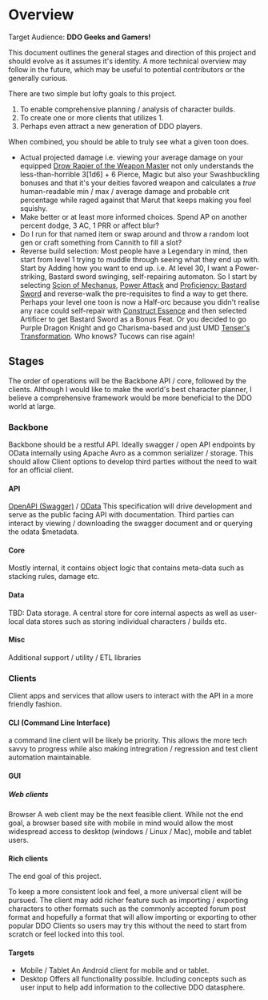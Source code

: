# Overview

Target Audience: **DDO Geeks and Gamers!**

This document outlines the general stages and direction of this project and should evolve as it assumes it's identity.
A more technical overview may follow in the future, which may be useful to potential contributors or the generally curious.

There are two simple but lofty goals to this project.

1. To enable comprehensive planning / analysis of character builds.
2. To create one or more clients that utilizes 1.
3. Perhaps even attract a new generation of DDO players.

When combined, you should be able to truly see what a given toon does.

-   Actual projected damage
    i.e. viewing your average damage on your equipped [Drow Rapier of the Weapon Master](https://ddowiki.com/page/Item:Drow_Rapier_of_the_Weapon_Master)
    not only understands the less-than-horrible 3[1d6] + 6 Pierce, Magic but
    also your Swashbuckling bonuses and that it's your deities favored weapon
    and calculates a _true_ human-readable min / max / average damage and
    probable crit percentage while raged against that Marut that keeps
    making you feel squishy.
-   Make better or at least more informed choices. Spend AP on another
    percent dodge, 3 AC, 1 PRR or affect blur?
-   Do I run for that named item or swap around and throw a random loot
    gen or craft something from Cannith to fill a slot?
-   Reverse build selection: Most people have a Legendary in mind, then
    start from level 1 trying to muddle through seeing what they end up with.
    Start by Adding how you want to end up.
    i.e. At level 30, I want a Power-striking, Bastard sword swinging, self-repairing automaton. So I start by selecting
    [Scion of Mechanus](https://ddowiki.com/page/Scion_of_Mechanus),
    [Power Attack](https://ddowiki.com/page/Power_Attack) and
    [Proficiency: Bastard Sword](https://ddowiki.com/page/Proficiency:_Bastard_Sword)
    and reverse-walk the pre-requisites to find a way to get there. Perhaps
    your level one toon is now a Half-orc because you didn't realise any race
    could self-repair with [Construct Essence](https://ddowiki.com/page/Construct_Essence)
    and then selected Artificer to get Bastard Sword as a Bonus Feat. Or you
    decided to go Purple Dragon Knight and go Charisma-based and just UMD
    [Tenser's Transformation](https://ddowiki.com/page/Tenser%27s_Transformation).
    Who knows? Tucows can rise again!

## Stages

The order of operations will be the Backbone API / core, followed by the clients. Although I would like to make the world's best character planner, I believe a comprehensive framework would be more beneficial to the DDO world at large.

### Backbone

Backbone should be a restful API. Ideally swagger / open API endpoints by OData internally using Apache Avro as a common serializer / storage. This should allow
Client options to develop third parties without the need to wait for an official client.

#### API

[OpenAPI (Swagger)](https://www.openapis.org/) / [OData](https://www.odata.org/)
This specification will drive development and serve as the public facing API with documentation.
Third parties can interact by viewing / downloading the swagger document and or querying the odata $metadata.

#### Core

Mostly internal, it contains object logic that contains meta-data such as stacking rules, damage etc.

#### Data

TBD: Data storage. A central store for core internal aspects as well as user-local data stores such as storing individual characters / builds etc.

#### Misc

Additional support / utility / ETL libraries

### Clients

Client apps and services that allow users to interact with the API in a more friendly fashion.

#### CLI (Command Line Interface)

a command line client will be likely be priority. This allows the more tech savvy to progress while also making intregration / regression and test client automation maintainable.

#### GUI

##### Web clients

Browser
A web client may be the next feasible client. While not the end goal, a browser based site with mobile in mind would allow the most widespread access to desktop (windows / Linux / Mac), mobile and tablet users.

#### Rich clients

The end goal of this project.

To keep a more consistent look and feel, a more universal client will be pursued. The client may add richer feature such as importing / exporting characters to other formats such as the commonly accepted forum post format and hopefully a format that will allow importing or exporting to other popular DDO Clients so users may try this without the need to start from scratch or feel locked into this tool.

#### Targets

-   Mobile / Tablet
    An Android client for mobile and or tablet.
-   Desktop
    Offers all functionality possible. Including concepts such as user input to help add information to the collective DDO datasphere.
